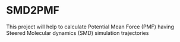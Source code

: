# SMD2PMF
This project will help to calculate Potential Mean Force (PMF) having Steered Molecular dynamics (SMD) simulation trajectories
